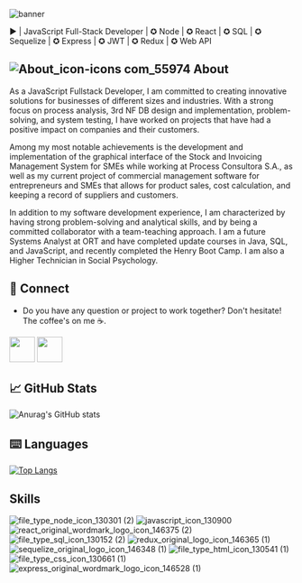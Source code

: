  ![banner](https://user-images.githubusercontent.com/85266976/225028697-6361d810-8f3c-48de-aaa3-ab9a20c92bdd.png)
 
 ▶ | JavaScript Full-Stack Developer | ✪ Node | ✪ React | ✪ SQL | ✪ Sequelize | ✪ Express | ✪ JWT | ✪ Redux | ✪ Web API
  ## ![About_icon-icons com_55974](https://user-images.githubusercontent.com/85266976/225634316-47211d6b-3a51-4c7b-b4bb-6cba822f18e6.png) About
   As a JavaScript Fullstack Developer, I am committed to creating innovative solutions for businesses of different sizes and industries. With a strong focus on process analysis, 3rd NF DB design and implementation, problem-solving, and system testing, I have worked on projects that have had a positive impact on companies and their customers.

Among my most notable achievements is the development and implementation of the graphical interface of the Stock and Invoicing Management System for SMEs while working at Process Consultora S.A., as well as my current project of commercial management software for entrepreneurs and SMEs that allows for product sales, cost calculation, and keeping a record of suppliers and customers.

In addition to my software development experience, I am characterized by having strong problem-solving and analytical skills, and by being a committed collaborator with a team-teaching approach. I am a future Systems Analyst at ORT and have completed update courses in Java, SQL, and JavaScript, and recently completed the Henry Boot Camp. I am also a Higher Technician in Social Psychology.

  ## 📩 Connect
  * Do you have any question or project to work together? Don't hesitate! The coffee's on me ☕.

<p align="left" >
      <a href="mailto:constantin.mitrokhin@gmail.com?Subject=I%20want%20propose%20you%20something" target="_blank" rel="noreferrer"><img src="https://user-images.githubusercontent.com/48330849/172060688-5e1bf6ca-7bb9-43a2-b202-001170434946.png"  width="45"></a>
        <a href="https://www.linkedin.com/in/constantin-mitrokhin/" target="_blank" rel="noreferrer"><img src="https://user-images.githubusercontent.com/48330849/172059761-c87c0437-c1b5-4e33-8d3e-e00adf4afc57.png"  width="45"></a>

 <!--
      <a href="xxxxxx" target="_blank" rel="noreferrer"><img src="https://user-images.githubusercontent.com/48330849/172059795-66f4370f-8697-42b5-bcb4-b83ebc10f721.png"  width="45"></a>
-->
</p>


## 📈 GitHub Stats 
![Anurag's GitHub stats](https://github-readme-stats.vercel.app/api?username=Alpharus2k&show_icons=true&theme=tokyonight)

## ⌨️ Languages 
[![Top Langs](https://github-readme-stats.vercel.app/api/top-langs/?username=Alpharus2k&layout=compact&theme=tokyonight)](https://github.com/Lagaress/github-readme-stats)

## Skills


![file_type_node_icon_130301 (2)](https://user-images.githubusercontent.com/85266976/225630505-9ef17223-dcd7-440f-a444-e125e58a93bd.png)
![javascript_icon_130900](https://user-images.githubusercontent.com/85266976/225631078-62c6c107-8551-4ab6-9384-f2f22aefa395.png)
![react_original_wordmark_logo_icon_146375 (2)](https://user-images.githubusercontent.com/85266976/225631471-69eb546b-28b7-4d9a-840a-2a927824b7ba.png)
![file_type_sql_icon_130152 (2)](https://user-images.githubusercontent.com/85266976/225631480-a9012239-92c5-417a-a058-487dc64e24b6.png)
![redux_original_logo_icon_146365 (1)](https://user-images.githubusercontent.com/85266976/225631493-81f22731-dcde-40f6-9bf0-4af92b6893d7.png)
![sequelize_original_logo_icon_146348 (1)](https://user-images.githubusercontent.com/85266976/225632165-8fdb5963-a7e2-40bc-aceb-a656f4e1d561.png)
![file_type_html_icon_130541 (1)](https://user-images.githubusercontent.com/85266976/225632171-2821ac83-cedd-428b-a847-cee57ebeb12b.png)
![file_type_css_icon_130661 (1)](https://user-images.githubusercontent.com/85266976/225632202-066c10aa-7261-45db-a1f4-9463de4ef782.png)
![express_original_wordmark_logo_icon_146528 (1)](https://user-images.githubusercontent.com/85266976/225632224-6b83ced0-654c-4771-95aa-5a211dbe6e69.png)


<!--

**Alpharus2k/Alpharus2k** is a ✨ _special_ ✨ repository because its `README.md` (this file) appears on your GitHub profile.

